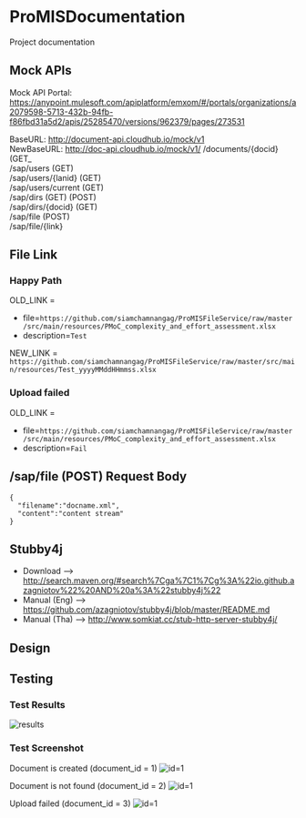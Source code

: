 # ProMISDocumentation

Project documentation

## Mock APIs

Mock API Portal:
https://anypoint.mulesoft.com/apiplatform/emxom/#/portals/organizations/a2079598-5713-432b-94fb-f86fbd31a5d2/apis/25285470/versions/962379/pages/273531

BaseURL:
http://document-api.cloudhub.io/mock/v1  
NewBaseURL:
http://doc-api.cloudhub.io/mock/v1/
/documents/{docid} (GET_  
/sap/users (GET)  
/sap/users/{lanid} (GET)  
/sap/users/current (GET)  
/sap/dirs (GET) (POST)  
/sap/dirs/{docid} (GET)  
/sap/file (POST)  
/sap/file/{link}  

## File Link

### Happy Path

OLD_LINK =  
- file=`https://github.com/siamchamnangag/ProMISFileService/raw/master/src/main/resources/PMoC_complexity_and_effort_assessment.xlsx`  
- description=`Test`

NEW_LINK = `https://github.com/siamchamnangag/ProMISFileService/raw/master/src/main/resources/Test_yyyyMMddHHmmss.xlsx`

### Upload failed

OLD_LINK =  
- file=`https://github.com/siamchamnangag/ProMISFileService/raw/master/src/main/resources/PMoC_complexity_and_effort_assessment.xlsx`  
- description=`Fail`

## /sap/file (POST) Request Body

```
{
  "filename":"docname.xml",
  "content":"content stream"
}
```

## Stubby4j

- Download --> http://search.maven.org/#search%7Cga%7C1%7Cg%3A%22io.github.azagniotov%22%20AND%20a%3A%22stubby4j%22
- Manual (Eng) --> https://github.com/azagniotov/stubby4j/blob/master/README.md
- Manual (Tha) --> http://www.somkiat.cc/stub-http-server-stubby4j/

## Design

## Testing

### Test Results
![results](http://imgur.com/8uQj6Or.png)

### Test Screenshot

Document is created (document_id = 1)
![id=1](http://imgur.com/WIiizJ0.png)

Document is not found (document_id = 2)
![id=1](http://imgur.com/qtoyrmO.png)

Upload failed (document_id = 3)
![id=1](http://imgur.com/0QlvWf6.png)
